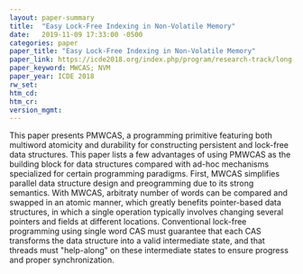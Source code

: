 ```yaml
---
layout: paper-summary
title:  "Easy Lock-Free Indexing in Non-Volatile Memory"
date:   2019-11-09 17:33:00 -0500
categories: paper
paper_title: "Easy Lock-Free Indexing in Non-Volatile Memory"
paper_link: https://icde2018.org/index.php/program/research-track/long-papers/
paper_keyword: MWCAS; NVM
paper_year: ICDE 2018
rw_set:
htm_cd:
htm_cr:
version_mgmt:
---
```


This paper presents PMWCAS, a programming primitive featuring both multiword atomicity and durability for constructing 
persistent and lock-free data structures. This paper lists a few advantages of using PMWCAS as the building block for
data structures compared with ad-hoc mechanisms specialized for certain programming paradigms. First, MWCAS simplifies
parallel data structure design and preogramming due to its strong semantics. With MWCAS, arbitraty number of words can 
be compared and swapped in an atomic manner, which greatly benefits pointer-based data structures, in which a single
operation typically involves changing several pointers and fields at different locations. Conventional lock-free programming
using single word CAS must guarantee that each CAS transforms the data structure into a valid intermediate state, and that 
threads must "help-along" on these intermediate states to ensure progress and proper synchronization.